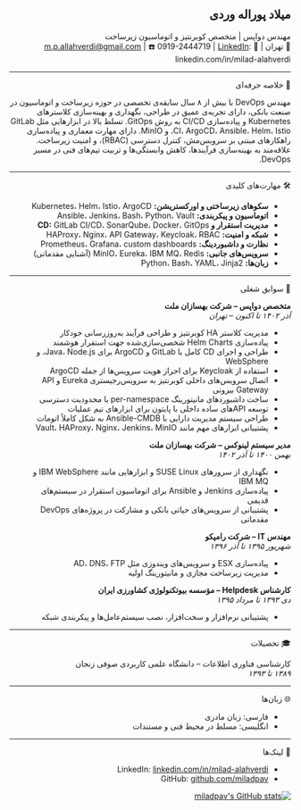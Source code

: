 <div dir="rtl">

## میلاد پوراله وردی

مهندس دواپس | متخصص کوبرنتیز و اتوماسیون زیرساخت  
📍 تهران | 📧 m.p.allahverdi@gmail.com | 
☎️ 0919-2444719 | 
[LinkedIn](https://img.shields.io/badge/LinkedIn-0077B5?style=for-the-badge&logo=linkedin&logoColor=white): linkedin.com/in/milad-alahverdi

---

🎯 خلاصه حرفه‌ای

مهندس DevOps با بیش از ۸ سال سابقه‌ی تخصصی در حوزه زیرساخت و اتوماسیون در صنعت بانکی، دارای تجربه‌ی عمیق در طراحی، نگهداری و بهینه‌سازی کلاسترهای Kubernetes و پیاده‌سازی CI/CD به روش GitOps. تسلط بالا در ابزارهایی مثل GitLab CI، ArgoCD، Ansible، Helm، Istio، و MinIO. دارای مهارت معماری و پیاده‌سازی راهکارهای مبتنی بر سرویس‌مش، کنترل دسترسی (RBAC)، و امنیت زیرساخت. علاقه‌مند به بهینه‌سازی فرآیندها، کاهش وابستگی‌ها و تربیت تیم‌های فنی در مسیر DevOps.

---

🛠 مهارت‌های کلیدی

- **سکوهای زیرساختی و اورکستریشن:** Kubernetes، Helm، Istio، ArgoCD  
- **اتوماسیون و پیکربندی:** Ansible، Jenkins، Bash، Python، Vault  
- **مدیریت استقرار و CD:** GitLab CI/CD، SonarQube، Docker، GitOps  
- **شبکه و امنیت:** HAProxy، Nginx، API Gateway، Keycloak، RBAC  
- **نظارت و داشبوردینگ:** Prometheus، Grafana، custom dashboards  
- **سرویس‌های جانبی:** MinIO، Eureka، IBM MQ، Redis (آشنایی مقدماتی)  
- **زبان‌ها:** Python، Bash، YAML، Jinja2

---

💼 سوابق شغلی

**متخصص دواپس – شرکت بهسازان ملت**  
*آذر ۱۴۰۲ تا اکنون – تهران*  
- مدیریت کلاستر HA کوبرنتیز و طراحی فرآیند به‌روزرسانی خودکار  
- پیاده‌سازی Helm Charts شخصی‌سازی‌شده جهت استقرار هوشمند  
- طراحی و اجرای CD کامل با GitLab و ArgoCD برای Java، Node.js، و WebSphere  
- استفاده از Keycloak برای احراز هویت سرویس‌ها از جمله ArgoCD  
- اتصال سرویس‌های داخلی کوبرنتیز به سرویس‌رجیستری Eureka و API Gateway بیرونی  
- ساخت داشبوردهای مانیتورینگ per-namespace با محدودیت دسترسی  
- توسعه APIهای ساده داخلی با پایتون برای ابزارهای تیم عملیات  
- طراحی سیستم مدیریت دارایی با Ansible-CMDB به شکل کاملاً اتومات  
- پشتیبانی ابزارهای مهم مانند Vault، HAProxy، Nginx، Jenkins، MinIO  

**مدیر سیستم لینوکس – شرکت بهسازان ملت**  
*بهمن ۱۴۰۰ تا آذر ۱۴۰۲*  
- نگهداری از سرورهای SUSE Linux و ابزارهایی مانند IBM WebSphere و IBM MQ  
- پیاده‌سازی Jenkins و Ansible برای اتوماسیون استقرار در سیستم‌های قدیمی  
- پشتیبانی از سرویس‌های حیاتی بانکی و مشارکت در پروژه‌های DevOps مقدماتی  

**مهندس IT – شرکت رامپکو**  
*شهریور ۱۳۹۵ تا آذر ۱۳۹۶*  
- پیاده‌سازی ESX و سرویس‌های ویندوزی مثل AD، DNS، FTP  
- مدیریت زیرساخت مجازی و مانیتورینگ اولیه

**کارشناس Helpdesk – مؤسسه بیوتکنولوژی کشاورزی ایران**  
*دی ۱۳۹۳ تا مرداد ۱۳۹۵*  
- پشتیبانی نرم‌افزار و سخت‌افزار، نصب سیستم‌عامل‌ها و پیکربندی شبکه

---

🎓 تحصیلات

کارشناسی فناوری اطلاعات – دانشگاه علمی کاربردی صوفی زنجان  
*۱۳۸۹ تا ۱۳۹۳*

---

🌐 زبان‌ها

- فارسی: زبان مادری  
- انگلیسی: مسلط در محیط فنی و مستندات  

---

🔗 لینک‌ها

- LinkedIn: [linkedin.com/in/milad-alahverdi](https://linkedin.com/in/milad-alahverdi)  
- GitHub: [github.com/miladpav](https://github.com/miladpav)

[![miladpav's GitHub stats](https://github-readme-stats.vercel.app/api?username=miladpav&show_icons=true&theme=radical)](#)

</div>
